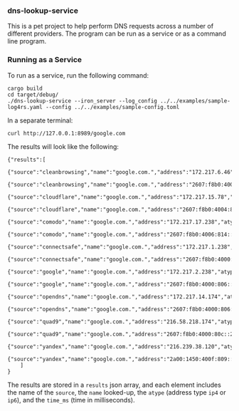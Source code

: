 ### dns-lookup-service

This is a pet project to help perform DNS requests across a number of different providers.  The program can be run as a service or as a command line program.

### Running as a Service

To run as a service, run the following command:

```
cargo build
cd target/debug/
./dns-lookup-service --iron_server --log_config ../../examples/sample-log4rs.yaml --config ../../examples/sample-config.toml

```

In a separate terminal:

```
curl http://127.0.0.1:8989/google.com

```

The results will look like the following:

```
{"results":[
    {"source":"cleanbrowsing","name":"google.com.","address":"172.217.6.46","atype":"ip4","time_ms":38},
    {"source":"cleanbrowsing","name":"google.com.","address":"2607:f8b0:4005:809::200e","atype":"ip6","time_ms":40},
    {"source":"cloudflare","name":"google.com.","address":"172.217.15.78","atype":"ip4","time_ms":17},
    {"source":"cloudflare","name":"google.com.","address":"2607:f8b0:4004:810::200e","atype":"ip6","time_ms":18},
    {"source":"comodo","name":"google.com.","address":"172.217.17.238","atype":"ip4","time_ms":53},
    {"source":"comodo","name":"google.com.","address":"2607:f8b0:4006:814::200e","atype":"ip6","time_ms":51},
    {"source":"connectsafe","name":"google.com.","address":"172.217.1.238","atype":"ip4","time_ms":20},
    {"source":"connectsafe","name":"google.com.","address":"2607:f8b0:4000:80b::200e","atype":"ip6","time_ms":20},
    {"source":"google","name":"google.com.","address":"172.217.2.238","atype":"ip4","time_ms":26},
    {"source":"google","name":"google.com.","address":"2607:f8b0:4000:806::200e","atype":"ip6","time_ms":27},
    {"source":"opendns","name":"google.com.","address":"172.217.14.174","atype":"ip4","time_ms":16},
    {"source":"opendns","name":"google.com.","address":"2607:f8b0:4000:806::200e","atype":"ip6","time_ms":23},
    {"source":"quad9","name":"google.com.","address":"216.58.218.174","atype":"ip4","time_ms":15},
    {"source":"quad9","name":"google.com.","address":"2607:f8b0:4000:80c::200e","atype":"ip6","time_ms":16},
    {"source":"yandex","name":"google.com.","address":"216.239.38.120","atype":"ip4","time_ms":161},
    {"source":"yandex","name":"google.com.","address":"2a00:1450:400f:809::200e","atype":"ip6","time_ms":159}
    ]
}
```

The results are stored in a `results` json array, and each element includes the name of the `source`, the `name` looked-up,
the `atype` (address type `ip4` or `ip6`), and the `time_ms` (time in milliseconds).

